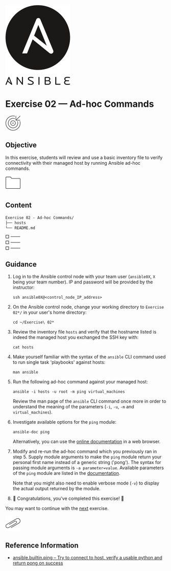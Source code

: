 ![Ansible logo](../img/ansible.png)

# Exercise 02 — Ad-hoc Commands

![Goals](../img/goals.png)

## Objective

In this exercise, students will review and use a basic inventory file to verify connectivity with their managed host by running Ansible ad-hoc commands.

![Folder](../img/folder.png)

## Content

    Exercise 02 - Ad-hoc Commands/
    ├── hosts
    └── README.md

![List](../img/list--checkbox.png)

## Guidance

1.  Log in to the Ansible control node with your team user (`ansible0X`, `X` being your team number). IP and password will be provided by the instructor:

    ```shell
    ssh ansible0X@<control_node_IP_address>
    ```

2.  On the Ansible control node, change your working directory to `Exercise 02*/` in your user's home directory:

    ```shell
    cd ~/Exercise\ 02*
    ```

3.  Review the inventory file `hosts` and verify that the hostname listed is indeed the managed host you exchanged the SSH key with:

    ```shell
    cat hosts
    ```

4.  Make yourself familiar with the syntax of the `ansible` CLI command used to run single task 'playbooks' against hosts:

    ```shell
    man ansible
    ```

5.  Run the following ad-hoc command against your managed host:

    ```shell
    ansible -i hosts -u root -m ping virtual_machines
    ```

    Review the man page of the `ansible` CLI command once more in order to understand the meaning of the parameters (`-i`, `-u`, `-m` and `virtual_machines`).

6.  Investigate available options for the `ping` module:

    ```shell
    ansible-doc ping
    ```

    Alternatively, you can use the [online documentation](https://docs.ansible.com/ansible/latest/collections/ansible/builtin/ping_module.html) in a web browser.

7.  Modify and re-run the ad-hoc command which you previously ran in step 5. Supply module arguments to make the `ping` module return your personal first name instead of a generic string ('pong'). The syntax for passing module arguments is `-a parameter=value`. Available parameters of the `ping` module are listed in the [documentation](https://docs.ansible.com/ansible/latest/collections/ansible/builtin/ping_module.html).

    Note that you might also need to enable verbose mode (`-v`) to display the actual output returned by the module.

8.  🎉 Congratulations, you've completed this exercise! 🎉

You may want to continue with the [next](../Exercise%2003%20-%20First%20Playbook) exercise.

![Paper clip](../img/paper--clip.png)

## Reference Information

- [ansible.builtin.ping – Try to connect to host, verify a usable python and return pong on success](https://docs.ansible.com/ansible/latest/collections/ansible/builtin/ping_module.html)
